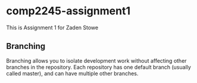 # comp2245-assignment1

This is Assignment 1 for Zaden Stowe
## Branching
Branching allows you to isolate development work without
affecting other branches in the repository. Each repository
has one default branch (usually called master), and can have 
multiple other branches.
